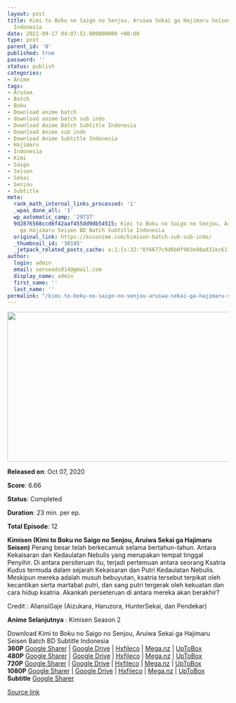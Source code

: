 ```yaml
---
layout: post
title: Kimi to Boku no Saigo no Senjou, Aruiwa Sekai ga Hajimaru Seisen BD Batch Subtitle
  Indonesia
date: 2022-09-17 04:07:51.000000000 +00:00
type: post
parent_id: '0'
published: true
password: ''
status: publish
categories:
- Anime
tags:
- Aruiwa
- Batch
- Boku
- Download anime batch
- download anime batch sub indo
- Download Anime Batch Subtitle Indonesia
- Download Anime sub indo
- Download Anime Subtitle Indonesia
- Hajimaru
- Indonesia
- Kimi
- Saigo
- Seisen
- Sekai
- Senjou
- Subtitle
meta:
  rank_math_internal_links_processed: '1'
  _wpas_done_all: '1'
  wp_automatic_camp: '29737'
  9d2876568ccd6f42aaf455dd9db54515: Kimi to Boku no Saigo no Senjou, Aruiwa Sekai
    ga Hajimaru Seisen BD Batch Subtitle Indonesia
  original_link: https://kusonime.com/kimisen-batch-sub-sub-indo/
  _thumbnail_id: '30195'
  _jetpack_related_posts_cache: a:1:{s:32:"8f6677c9d6b0f903e98ad32ec61f8deb";a:2:{s:7:"expires";i:1663430980;s:7:"payload";a:3:{i:0;a:1:{s:2:"id";i:27557;}i:1;a:1:{s:2:"id";i:26097;}i:2;a:1:{s:2:"id";i:29913;}}}}
author:
  login: admin
  email: senseads014@gmail.com
  display_name: admin
  first_name: ''
  last_name: ''
permalink: "/kimi-to-boku-no-saigo-no-senjou-aruiwa-sekai-ga-hajimaru-seisen-bd-batch-subtitle-indonesia/"
---
```

<p><img width="531" height="340" src="{{ site.baseurl }}/assets/2022/09/Kimisen-531x340.jpg" class="attachment-thumb-large size-thumb-large wp-post-image" alt="" loading="lazy" title="Kimi to Boku no Saigo no Senjou, Aruiwa Sekai ga Hajimaru Seisen BD Batch Subtitle Indonesia" srcset="https://kusonime.com/wp-content/uploads/2020/11/Kimisen-531x340.jpg 531w, https://kusonime.com/wp-content/uploads/2020/11/Kimisen-300x192.jpg 300w, https://kusonime.com/wp-content/uploads/2020/11/Kimisen-768x492.jpg 768w, https://kusonime.com/wp-content/uploads/2020/11/Kimisen-520x333.jpg 520w, https://kusonime.com/wp-content/uploads/2020/11/Kimisen.jpg 1000w" sizes="(max-width: 531px) 100vw, 531px" />
<p><b>Released on</b>: Oct 07, 2020</p>
<p>
<p><b>Score</b>: 6.66</p>
<p>
<p><b>Status</b>: Completed</p>
<p>
<p><b>Duration</b>: 23 min. per ep.</p>
<p>
<p><b>Total Episode</b>: 12</p>
<p>
<p><strong>Kimisen (Kimi to Boku no Saigo no Senjou, Aruiwa Sekai ga Hajimaru Seisen)</strong> Perang besar telah berkecamuk selama bertahun-tahun. Antara Kekaisaran dan Kedaulatan Nebulis yang merupakan tempat tinggal Penyihir. Di antara persiteruan itu, terjadi pertemuan antara seorang Ksatria Kudus termuda dalam sejarah Kekaisaran dan Putri Kedaulatan Nebulis. Meskipun mereka adalah musuh bebuyutan, ksatria tersebut terpikat oleh kecantikan serta martabat putri, dan sang putri tergerak oleh kekuatan dan cara hidup ksatria. Akankah perseteruan di antara mereka akan berakhir?</p>
<p>
<p>Credit : AliansiGaje (Aizukara, Haruzora, HunterSekai, dan Pendekar)</p>
<p>
<p><strong>Anime Selanjutnya</strong> : Kimisen Season 2</p>
<p>
<div class="smokeddl">
<div class="smokettl">Download Kimi to Boku no Saigo no Senjou, Aruiwa Sekai ga Hajimaru Seisen Batch BD Subtitle Indonesia</div>
<div class="smokeurl"><strong>360P</strong> <a href="https://acefile.co/f/56987797/kusonime-perang-terakhir-para-buncin-bd-360p-rar" target="_blank" rel="noopener">Google Sharer</a> | <a href="https://drive.google.com/uc?export=download&amp;id=1DDctGn4BrEuMbZkc7uG1yIj6FBjZBNdF" target="_blank" rel="noopener">Google Drive</a> | <a href="https://hxfile.co/sjxkxb9huw54" target="_blank" rel="noopener">Hxfileco</a> | <a href="https://mega.nz/file/FiAHTICQ#-ZQoAOSRGLsg6ND5o_DmIaH1ZVhVSvPP15qY0Ge_7Jc" target="_blank" rel="noopener">Mega.nz</a> | <a href="https://uptobox.com/e0a0omje0l52" target="_blank" rel="noopener">UpToBox</a></div>
<div class="smokeurl"><strong>480P</strong> <a href="https://acefile.co/f/56987800/kusonime-perang-terakhir-para-buncin-bd-480p-rar" target="_blank" rel="noopener">Google Sharer</a> | <a href="https://drive.google.com/uc?export=download&amp;id=1WzOFuAmgjm8n7oWXP7E9VXt6FTrlcaDf" target="_blank" rel="noopener">Google Drive</a> | <a href="https://hxfile.co/fgf4qerk8iog" target="_blank" rel="noopener">Hxfileco</a> | <a href="https://mega.nz/file/EqJllAAK#Wk0eJWpE1XCV4CgdFiHdJLLtEbhJ7DdfsnjaPvE__EY" target="_blank" rel="noopener">Mega.nz</a> | <a href="https://uptobox.com/knvfl4w9mpk4" target="_blank" rel="noopener">UpToBox</a></div>
<div class="smokeurl"><strong>720P</strong> <a href="https://acefile.co/f/56987803/kusonime-perang-terakhir-para-buncin-bd-720p-rar" target="_blank" rel="noopener">Google Sharer</a> | <a href="https://drive.google.com/uc?export=download&amp;id=1q8TC9PYsYZoUgFSF9h8bxWZ0WBLfAP3_" target="_blank" rel="noopener">Google Drive</a> | <a href="https://hxfile.co/ezxdqzuhis7x" target="_blank" rel="noopener">Hxfileco</a> | <a href="https://mega.nz/file/xqZzkYpK#NdxAGWJLneNILYu5D6cVMOXOlmJtmysMt2U4ygp7C6k" target="_blank" rel="noopener">Mega.nz</a> | <a href="https://uptobox.com/xgn3x46pqoc0" target="_blank" rel="noopener">UpToBox</a></div>
<div class="smokeurl"><strong>1080P</strong> <a href="https://acefile.co/f/56987806/kusonime-perang-terakhir-para-buncin-bd-1080p-rar" target="_blank" rel="noopener">Google Sharer</a> | <a href="https://drive.google.com/uc?export=download&amp;id=1Ok-u-BUInw08jtdmRiZi3FennxNczHFy" target="_blank" rel="noopener">Google Drive</a> | <a href="https://hxfile.co/arbmqdgjgvg9" target="_blank" rel="noopener">Hxfileco</a> | <a href="https://mega.nz/file/UmY12AAa#7ZYoJeBYxxW81UiSKBFaTANW_psVgjLueCHiNlnv_Ag" target="_blank" rel="noopener">Mega.nz</a> | <a href="https://uptobox.com/mwjijqx2ld72" target="_blank" rel="noopener">UpToBox</a></div>
<div class="smokeurl"><strong>Subtitle</strong> <a href="https://acefile.co/f/56987810/kusonime-perang-terakhir-para-buncin-bd-fontsubs-rar" target="_blank" rel="noopener">Google Sharer</a></div>
</div>
<p><a href="https://kusonime.com/kimisen-batch-sub-sub-indo/">Source link </a></p>
